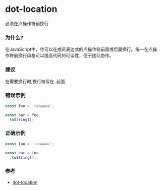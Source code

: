 # dot-location

必须在点操作符前换行

### 为什么?

在JavaScript中，你可以在成员表达式的点操作符前面或后面换行。统一在点操作符前换行风格可以提高代码的可读性，便于团队协作。

### 建议

在需要换行时,换行符写在`.`前面

### 错误示例

```js
const foo = 'ranwawa';

const bar = foo.
  toString();
```

### 正确示例

```js
const foo = 'ranwawa';

const bar = foo
  .toString();
```

### 参考

- [dot-location](https://eslint.org/docs/rules/dot-location)
